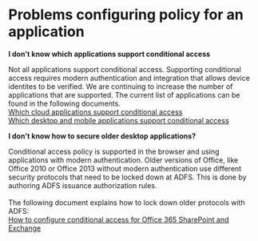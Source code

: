 <properties
    pageTitle="Problems configuring policy for an application"
    description="Problems configuring policy for an application"
    service="microsoft.aad"
    resource="Microsoft_AAD_IAM"
    authors="jcardena"
    displayOrder="1"
    selfHelpType="resource"
    supportTopicIds=""
    resourceTags="conditionalaccess_overview"
    productPesIds=""
    cloudEnvironments="public"
/>

# Problems configuring policy for an application

**I don't know which applications support conditional access**

Not all applications support conditional access. Supporting conditional access requires modern authentication and integration that allows device identites to be verified. We are continuing to increase the number of applications that are supported. The current list of applications can be found in the following documents.
<br>
[Which cloud applications support conditional access](https://docs.microsoft.com/azure/active-directory/active-directory-conditional-access-technical-reference)<br>
[Which desktop and mobile applications support conditional access](https://docs.microsoft.com/azure/active-directory/active-directory-conditional-access-supported-apps)

**I don't know how to secure older desktop applications?**

Conditional access policy is supported in the browser and using applications with modern authentication. Older versions of Office, like Office 2010 or Office 2013 without modern authentication use different security protocols that need to be locked down at ADFS. This is done by authoring ADFS issuance authorization rules.
<br><br>
The following document explains how to lock down older protocols with ADFS:
<br>
[How to configure conditional access for Office 365 SharePoint and Exchange](http://aka.ms/csforexchange)